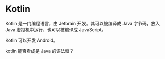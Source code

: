# Kotlin

Kotlin 是一门编程语言，由 Jetbrain 开发。其可以被编译成 Java 字节码，放入 Java 虚拟机中运行，也可以被编译成 JavaScript。

Kotlin 可以开发 Android。

kotlin 能否看成是 Java 的语法糖？